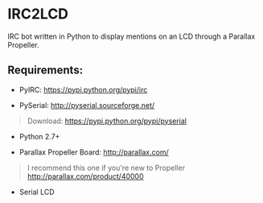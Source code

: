 IRC2LCD
=======

IRC bot written in Python to display mentions on an LCD through a Parallax Propeller.

## Requirements:

- PyIRC: https://pypi.python.org/pypi/irc

- PySerial: http://pyserial.sourceforge.net/
> Download: https://pypi.python.org/pypi/pyserial

- Python 2.7+

- Parallax Propeller Board: http://parallax.com/
> I recommend this one if you're new to Propeller
> http://parallax.com/product/40000

- Serial LCD
